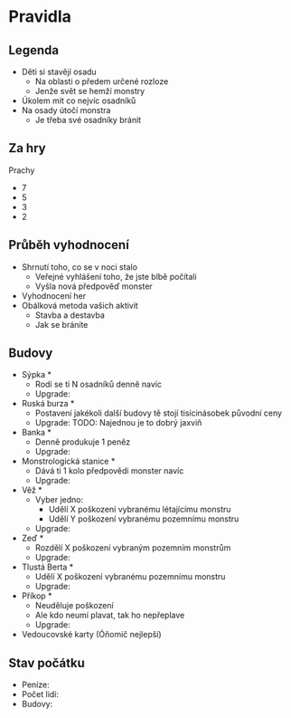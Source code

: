 # Pravidla

## Legenda

* Děti si stavějí osadu
  * Na oblasti o předem určené rozloze
  * Jenže svět se hemží monstry
* Úkolem mít co nejvíc osadníků
* Na osady útočí monstra
  * Je třeba své osadníky bránit

## Za hry

Prachy

* 7
* 5
* 3
* 2

## Průběh vyhodnocení

* Shrnutí toho, co se v noci stalo
  * Veřejné vyhlášení toho, že jste blbě počítali
  * Vyšla nová předpověď monster
* Vyhodnocení her
* Obálková metoda vašich aktivit
  * Stavba a destavba
  * Jak se bráníte

## Budovy

* Sýpka
  * 
  * Rodí se ti N osadníků denně navíc
  * Upgrade: 
* Ruská burza
  * 
  * Postavení jakékoli další budovy tě stojí tisícinásobek původní ceny
  * Upgrade: TODO: Najednou je to dobrý jaxviň
* Banka
  * 
  * Denně produkuje 1 peněz
  * Upgrade: 
* Monstrologická stanice
  * 
  * Dává ti 1 kolo předpovědi monster navíc
  * Upgrade: 
* Věž
  * 
  * Vyber jedno:
    * Udělí X poškození vybranému létajícímu monstru
    * Udělí Y poškození vybranému pozemnímu monstru
  * Upgrade: 
* Zeď
  * 
  * Rozdělí X poškození vybraným pozemním monstrům
  * Upgrade: 
* Tlustá Berta
  * 
  * Udělí X poškození vybranému pozemnímu monstru
  * Upgrade: 
* Příkop
  * 
  * Neuděluje poškození
  * Ale kdo neumí plavat, tak ho nepřeplave
  * Upgrade: 
* Vedoucovské karty (Óňomič nejlepší)


## Stav počátku

* Peníze: 
* Počet lidí: 
* Budovy: 
